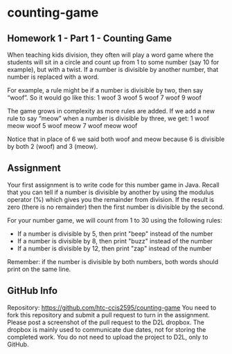 # counting-game

## Homework 1 - Part 1 - Counting Game

When teaching kids division, they often will play a word game where the students will sit in a circle and count up from 1 to some number (say 10 for example), but with a twist. If a number is divisible by another number, that number is replaced with a word.

For example, a rule might be if a number is divisible by two, then say “woof”. So it would go like this:
1
woof
3
woof
5
woof
7
woof
9
woof

The game grows in complexity as more rules are added.  If we add a new rule to say “meow” when a number is divisible by three, we get:
1
woof
meow
woof
5
woof meow
7
woof
meow
woof

Notice that in place of 6 we said both woof and meow because 6 is divisible by both 2 (woof) and 3 (meow).


## Assignment
Your first assignment is to write code for this number game in Java. Recall that you can tell if a number is divisible by another by using the modulus operator (%) which gives you the remainder from division.  If the result is zero (there is no remainder) then the first number is divisible by the second.

For your number game, we will count from 1 to 30 using the following rules:

- If a number is divisible by 5, then print "beep" instead of the number
- If a number is divisible by 8, then print "buzz" instead of the number
- If a number is divisible by 12, then print "zap" instead of the number

Remember:  if the number is divisible by both numbers, both words should print on the same line.

## GitHub Info
Repository:  https://github.com/htc-ccis2595/counting-game 
You need to fork this repository and submit a pull request to turn in the assignment.  Please post a screenshot of the pull request to the D2L dropbox.  The dropbox is mainly used to communicate due dates, not for storing the completed work.  You do not need to upload the project to D2L, only to GitHub.
